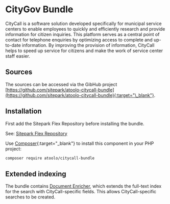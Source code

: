 # CityGov Bundle

CityCall is a software solution developed specifically for municipal service centers to enable employees to quickly and efficiently research and provide information for citizen inquiries. This platform serves as a central point of contact for telephone enquiries by optimizing access to complete and up-to-date information. By improving the provision of information, CityCall helps to speed up service for citizens and make the work of service center staff easier.

## Sources

The sources can be accessed via the GibHub project [https://github.com/sitepark/atoolo-citycall-bundle](https://github.com/sitepark/atoolo-citycall-bundle){:target="\_blank"}.

## Installation

First add the Sitepark Flex Repository before installing the bundle.

See: [Sitepark Flex Repository](../symfony-flex-integration.md#sitepark-flex-repository)

Use [Composer](https://getcomposer.org/){:target="\_blank"} to install this component in your PHP project:

```sh
composer require atoolo/citycall-bundle
```

## Extended indexing

The bundle contains [Document Enricher](../bundles/search/index.md#custom-document-enricher), which extends the full-text index for the search with CityCall-specific fields. This allows CityCall-specific searches to be created.
